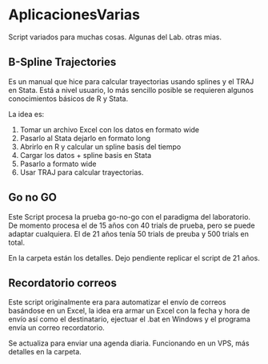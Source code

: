 # AplicacionesVarias
Script variados para muchas cosas. Algunas del Lab. otras mias. 

## B-Spline Trajectories
Es un manual que hice para calcular trayectorias usando splines y el TRAJ en Stata. Está a nivel usuario, lo más sencillo posible se requieren algunos conocimientos básicos de R y Stata.

La idea es:
1. Tomar un archivo Excel con los datos en formato wide
2. Pasarlo al Stata dejarlo en formato long
3. Abrirlo en R y calcular un spline basis del tiempo
4. Cargar los datos + spline basis en Stata
5. Pasarlo a formato wide
6. Usar TRAJ para calcular trayectorias.



## Go no GO

Este Script procesa la prueba go-no-go con el paradigma del laboratorio. De momento procesa el de 15 años con 40 trials de prueba, pero se puede adaptar cualquiera. El de 21 años tenía 50 trials de preuba y 500 trials en total.

En la carpeta están los detalles. Dejo pendiente replicar el script de 21 años.



## Recordatorio correos

Este script originalmente era para automatizar el envío de correos basándose en un Excel, la idea era armar un Excel con la fecha y hora de envío así como el destinatario, ejectuar el .bat en Windows y el programa envía un correo recordatorio.

Se actualiza para enviar una agenda diaria. Funcionando en un VPS, más detalles en la carpeta.



